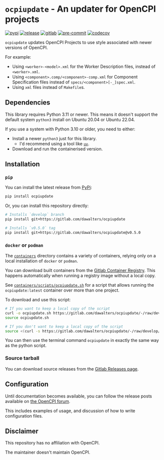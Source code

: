 # `ocpiupdate` - An updater for OpenCPI projects

[![pypi](https://img.shields.io/pypi/v/ocpiupdate)](https://pypi.org/project/ocpiupdate/)
[![release](https://gitlab.com/dawalters/ocpiupdate/-/badges/release.svg)](https://gitlab.com/dawalters/ocpiupdate/-/releases)
[![gitlab](https://gitlab.com/dawalters/ocpiupdate/badges/develop/pipeline.svg)](https://gitlab.com/dawalters/ocpiupdate/-/pipelines?page=1&scope=all&ref=develop)
[![pre-commit](https://img.shields.io/badge/pre--commit-enabled-brightgreen?logo=pre-commit)](https://github.com/pre-commit/pre-commit)
[![codecov](https://codecov.io/gitlab/dawalters/ocpiupdate/branch/develop/graph/badge.svg)](https://codecov.io/gitlab/dawalters/ocpiupdate)

`ocpiupdate` updates OpenCPI Projects to use style associated with newer
versions of OpenCPI.

For example:

- Using `<worker>-<model>.xml` for the Worker Description files, instead of
  `<worker>.xml`.
- Using `<component>.comp/<component>-comp.xml` for Component Specification
  files instead of `specs/<component>[-_]spec.xml`.
- Using `xml` files instead of `Makefile`s.

## Dependencies

This library requires Python 3.11 or newer. This means it doesn't support the
default system `python3` install on Ubuntu 20.04 or Ubuntu 22.04.

If you use a system with Python 3.10 or older, you need to either:

- Install a newer `python3` just for this library.
    - I'd recommend using a tool like [`uv`](https://docs.astral.sh/uv).
- Download and run the containerised version.

## Installation

### `pip`

You can install the latest release from [PyPi](https://pypi.org/project/ocpiupdate):

```bash
pip install ocpiupdate
```

Or, you can install this repository directly:

```bash
# Installs `develop` branch
pip install git+https://gitlab.com/dawalters/ocpiupdate

# Installs `v0.5.0` tag
pip install git+https://gitlab.com/dawalters/ocpiupdate@v0.5.0
```

### `docker` or `podman`

The [`containers`](https://gitlab.com/dawalters/ocpiupdate/-/tree/develop/containers)
directory contains a variety of containers, relying only on a local
installation of `docker` or `podman`.

You can download built containers from the
[Gitlab Container Registry](https://gitlab.com/dawalters/ocpiupdate/container_registry).
This happens automatically when running a registry image without a local copy.

See [`containers/scripts/ocpiupdate.sh`](https://gitlab.com/dawalters/ocpiupdate/-/tree/develop/containers/scripts/ocpiupdate.sh)
for a script that allows running the `ocpiupdate:latest` container over more
than one project.

To download and use this script:

```bash
# If you want to keep a local copy of the script
curl -o ocpiupdate.sh https://gitlab.com/dawalters/ocpiupdate/-/raw/develop/containers/scripts/ocpiupdate.sh
source ocpiupdate.sh

# If you don't want to keep a local copy of the script
source <(curl -s https://gitlab.com/dawalters/ocpiupdate/-/raw/develop/containers/scripts/ocpiupdate.sh)
```

You can then use the terminal command `ocpiupdate` in exactly the same way as
the python script.

### Source tarball

You can download source releases from the
[Gitlab Releases page](https://gitlab.com/dawalters/ocpiupdate/-/releases).

## Configuration

Until documentation becomes available, you can follow the release posts
available on
[the OpenCPI forum](https://opencpi.dev/t/script-to-automate-updating-aspects-of-older-opencpi-projects).

This includes examples of usage, and discussion of how to write configuration
files.

## Disclaimer

This repository has no affiliation with OpenCPI.

The maintainer doesn't maintain OpenCPI.

